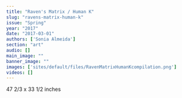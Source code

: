 ```yaml
---
title: "Raven's Matrix / Human K"
slug: "ravens-matrix-human-k"
issue: "Spring"
year: "2017"
date: "2017-03-01"
authors: ['Sonia Almeida']
section: "art"
audio: []
main_image: ""
banner_image: ""
images: ['sites/default/files/RavenMatrixHumanKcompilation.png']
videos: []
---
```

47 2/3 x 33 1/2 inches

